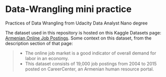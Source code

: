 # Data-Wrangling mini practice
Practices of Data Wrangling from Udacity Data Analyst Nano degree

The dataset used in this repository is hosted on this Kaggle Datasets page: [Armenian Online Job Postings](https://www.kaggle.com/datasets/udacity/armenian-online-job-postings). Some context on this dataset, from the description section of that page:

> - The online job market is a good indicator of overall demand for labor in an economy.
> - This dataset consists of 19,000 job postings from 2004 to 2015 posted on CareerCenter, an Armenian human resource portal.
